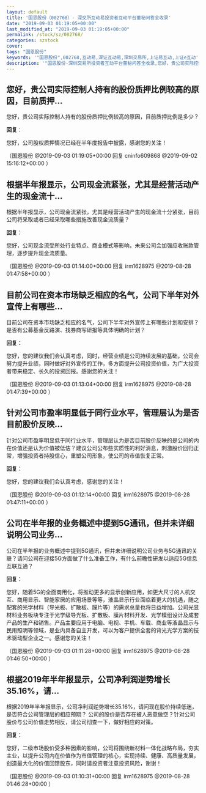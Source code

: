 ```yaml
---
layout: default
title: '国恩股份（002768）- 深交所互动易投资者互动平台董秘问答全收录'
date: "2019-09-03 01:19:05+00:00"
last_modified_at: "2019-09-03 01:19:05+00:00"
permalink: /stock/sz/002768/
categories: szstock
cover: 
tags: "国恩股份"
keywords: '"国恩股份",002768,互动易,深证互动易,深圳交易所,上证易互动,上证e互动'
description: '"国恩股份-深圳交易所投资者互动平台董秘问答全收录,您好，贵公司实际控制人持有的股份质押比例较高的原因，目前质押比例是多少？"'
---
```


## 您好，贵公司实际控制人持有的股份质押比例较高的原因，目前质押...

您好，贵公司实际控制人持有的股份质押比例较高的原因，目前质押比例是多少？

**回复**：

您好，公司股权质押情况已经在半年度报告中披露，感谢您的关注！ 

（国恩股份  @2019-09-03 01:19:05+00:00 回复 cninfo609868  @2019-09-02 15:16:12+00:00 ）

## 根据半年报显示，公司现金流紧张，尤其是经营活动产生的现金流十...

根据半年报显示，公司现金流紧张，尤其是经营活动产生的现金流十分紧张，目前公司将采取或者已经采取哪些措施改善现金流质量？

**回复**：

您好，公司现金流受所处行业特点、商业模式等影响，未来公司会加强应收账款管理，逐步提升现金流质量。 

（国恩股份  @2019-09-03 01:14:00+00:00 回复 irm1628975  @2019-08-28 01:47:58+00:00 ）

## 目前公司在资本市场缺乏相应的名气，公司下半年对外宣传上有哪些...

目前公司在资本市场缺乏相应的名气，公司下半年对外宣传上有哪些计划和安排？是否有公募基金反路演、找券商写研报等具体明确的计划？

**回复**：

您好，您的建议我们会认真考虑，同时，经营业绩是公司持续发展的基础，公司会努力提升业绩，同时做好对外宣传的工作，多方面提升公司投资价值，为广大投资者带来稳定、长久的投资回报。感谢您的关注！ 

（国恩股份  @2019-09-03 01:13:04+00:00 回复 irm1628975  @2019-08-28 01:47:39+00:00 ）

## 针对公司市盈率明显低于同行业水平，管理层认为是否目前股价反映...

针对公司市盈率明显低于同行业水平，管理层认为是否目前股价反映的是公司的内在价值还是认为价值被低估？建议公司公布些实质性的利好消息，刺激股价回归正常，增强投资者持股信心，重塑公司形象，使公司的市值恢复正常。

**回复**：

您好，您的建议我们会认真考虑，感谢您的关注！ 

（国恩股份  @2019-09-03 01:12:14+00:00 回复 irm1628975  @2019-08-28 01:47:11+00:00 ）

## 公司在半年报的业务概述中提到5G通讯，但并未详细说明公司业务...

公司在半年报的业务概述中提到5G通讯，但并未详细说明公司业务与5G通讯的关联？请问公司在迎接5G方面做了什么准备工作，有什么前瞻性研发以适应5G信息互联互通？

**回复**：

您好，随着5G的全面商用化，将推动更多的显示创新应用，如更大尺寸的人机交互、商用显示、智能家居的应用场景等等，液晶显示行业面临着更大的机遇，随之配套的光学材料（导光板、扩散板、膜片等）的需求总量也将日益增加。公司光显材料业务板块专注于光学级导光板、扩散板、膜片材料开发、光学模组设计及成套产品的生产和销售。产品主要应用于电脑、电视、手机、车载、商业等液晶显示与民用照明等领域，是业内具备自主开发，可以为客户提供全套的背光光学方案的技术驱动型企业之一。感谢您的关注！ 

（国恩股份  @2019-09-03 01:11:28+00:00 回复 irm1628975  @2019-08-28 01:46:50+00:00 ）

## 根据2019年半年报显示，公司净利润逆势增长35.16%，请...

根据2019年半年报显示，公司净利润逆势增长35.16%，请问现在股价持续低迷，是否符合公司管理层的相应预期？ 公司的股价是否存在被人恶意做空？针对公司股价与公司价值走势相反，请公司彻查一下，做好相应的对策。

**回复**：

您好，二级市场股价受多种因素的影响，公司将围绕新材料一体化战略布局，夯实主业，以提升公司内在价值作为市值管理的核心，实现持续、健康、高质量发展，创造最大化的价值回馈股东，同时请投资者注意投资风险，谢谢！ 

（国恩股份  @2019-09-03 01:10:31+00:00 回复 irm1628975  @2019-08-28 01:46:28+00:00 ）

